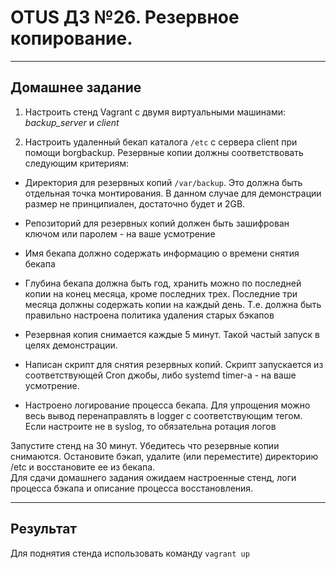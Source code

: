 # OTUS ДЗ №26. Резервное копирование. #
-----------------------------------------------------------------------
## Домашнее задание ##

1. Настроить стенд Vagrant с двумя виртуальными машинами: _backup_server_ и _client_

2. Настроить удаленный бекап каталога `/etc` c сервера client при помощи borgbackup. Резервные копии должны соответствовать следующим критериям:

-   Директория для резервных копий `/var/backup`. Это должна быть отдельная точка монтирования. В данном случае для демонстрации размер не принципиален, достаточно будет и 2GB.
-   Репозиторий для резервных копий должен быть зашифрован ключом или паролем - на ваше усмотрение
-   Имя бекапа должно содержать информацию о времени снятия бекапа
-   Глубина бекапа должна быть год, хранить можно по последней копии на конец месяца, кроме последних трех. Последние три месяца должны содержать копии на каждый день. Т.е. должна быть правильно настроена политика удаления старых бэкапов

-   Резервная копия снимается каждые 5 минут. Такой частый запуск в целях демонстрации.
-   Написан скрипт для снятия резервных копий. Скрипт запускается из соответствующей Cron джобы, либо systemd timer-а - на ваше усмотрение.
-   Настроено логирование процесса бекапа. Для упрощения можно весь вывод перенаправлять в logger с соответствующим тегом. Если настроите не в syslog, то обязательна ротация логов

Запустите стенд на 30 минут. Убедитесь что резервные копии снимаются. Остановите бэкап, удалите (или переместите) директорию /etc и восстановите ее из бекапа.  
Для сдачи домашнего задания ожидаем настроенные стенд, логи процесса бэкапа и описание процесса восстановления.

-----------------------------------------------------------------------
## Результат ##

Для поднятия стенда использовать команду ```vagrant up```


